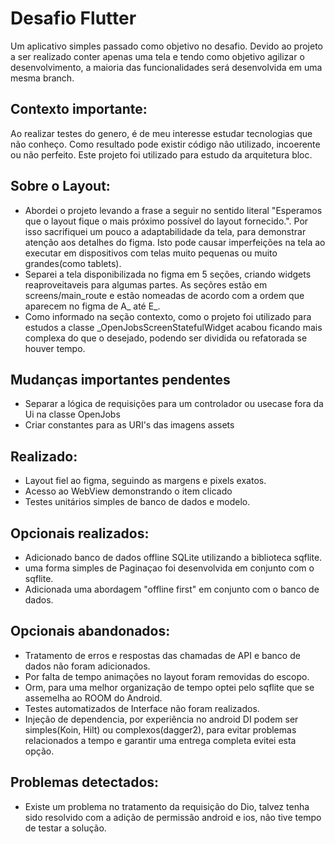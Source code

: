 # Desafio Flutter
Um aplicativo simples passado como objetivo no desafio.
Devido ao projeto a ser realizado conter apenas uma tela e tendo como objetivo agilizar o desenvolvimento, a maioria das funcionalidades será desenvolvida em uma mesma branch.

## Contexto importante: </br>
Ao realizar testes do genero, é de meu interesse estudar tecnologias que não conheço. Como resultado pode existir código não utilizado, incoerente ou não perfeito. Este projeto foi utilizado para estudo da arquitetura bloc.

## Sobre o Layout:
* Abordei o projeto levando a frase a seguir no sentido literal "Esperamos que o layout fique o mais próximo possível do layout fornecido.". Por isso sacrifiquei um pouco a adaptabilidade da tela, para demonstrar atenção aos detalhes do figma. Isto pode causar imperfeições na tela ao executar em dispositivos com telas muito pequenas ou muito grandes(como tablets). </br>
* Separei a tela disponibilizada no figma em 5 seções, criando widgets reaproveitaveis para algumas partes. As seçõres estão em screens/main_route e estão nomeadas de acordo com a ordem que aparecem no figma de A_ até E_. </br>
* Como informado na seção contexto, como o projeto foi utilizado para estudos a classe _OpenJobsScreenStatefulWidget acabou ficando mais complexa do que o desejado, podendo ser dividida ou refatorada se houver tempo. </br>

## Mudanças importantes pendentes
 * Separar a lógica de requisições para um controlador ou usecase fora da Ui na classe OpenJobs
 * Criar constantes para as URI's das imagens assets

## Realizado: </br>
 * Layout fiel ao figma, seguindo as margens e pixels exatos. 
 * Acesso ao WebView demonstrando o item clicado
 * Testes unitários simples de banco de dados e modelo.
 
## Opcionais realizados: </br>
 * Adicionado banco de dados offline SQLite utilizando a biblioteca sqflite.
 * uma forma simples de Paginaçao foi desenvolvida em conjunto com o sqflite.
 * Adicionada uma abordagem "offline first" em conjunto com o banco de dados.

## Opcionais abandonados: </br>
* Tratamento de erros e respostas das chamadas de API e banco de dados não foram adicionados.
* Por falta de tempo animações no layout foram removidas do escopo.
* Orm, para uma melhor organização de tempo optei pelo sqflite que se assemelha ao ROOM do Android.
* Testes automatizados de Interface não foram realizados.
* Injeção de dependencia, por experiência no android DI podem ser simples(Koin, Hilt) ou complexos(dagger2), para evitar problemas relacionados a tempo e garantir uma entrega completa evitei esta opção.

## Problemas detectados: </br>
* Existe um problema no tratamento da requisição do Dio, talvez tenha sido resolvido com a adição de permissão android e ios, não tive tempo de testar a solução.

